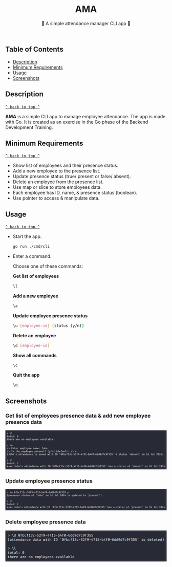<div align="center">
  <br>
  <h1>AMA</h1>
  <p>🙋 A simple attendance manager CLI app 🙋</p>
  <br>
</div>

## Table of Contents

- [Description](#description)
- [Minimum Requirements](#minimum-requirements)
- [Usage](#usage)
- [Screenshots](#screenshots)

## Description

[`^ back to top ^`](#table-of-contents)

**AMA** is a simple CLI app to manage employee attendance. The app is made with Go. It is created as an exercise in the Go phase of the Backend Development Training.

## Minimum Requirements

[`^ back to top ^`](#table-of-contents)

- Show list of employees and their presence status.
- Add a new employee to the presence list.
- Update presence status (true/ present or false/ absent).
- Delete an employee from the presence list.
- Use map or slice to store employees data.
- Each employee has ID, name, & presence status (boolean).
- Use pointer to access & manipulate data.

## Usage

[`^ back to top ^`](#table-of-contents)

- Start the app.

  ```bash
  go run ./cmd/cli
  ```

- Enter a command.

  Choose one of these commands:

  **Get list of employees**

  ```bash
  \l
  ```

  **Add a new employee**

  ```bash
  \a
  ```

  **Update employee presence status**

  ```bash
  \u [employee-id] [status (y/n)]
  ```

  **Delete an employee**

  ```bash
  \d [employee-id]
  ```

  **Show all commands**

  ```bash
  \c
  ```

  **Quit the app**

  ```bash
  \q
  ```

## Screenshots

### Get list of employees presence data & add new employee presence data

![list & add](./docs/img/list-add.png)

### Update employee presence status

![update](./docs/img/update.png)

### Delete employee presence data

![delete](./docs/img/delete.png)
